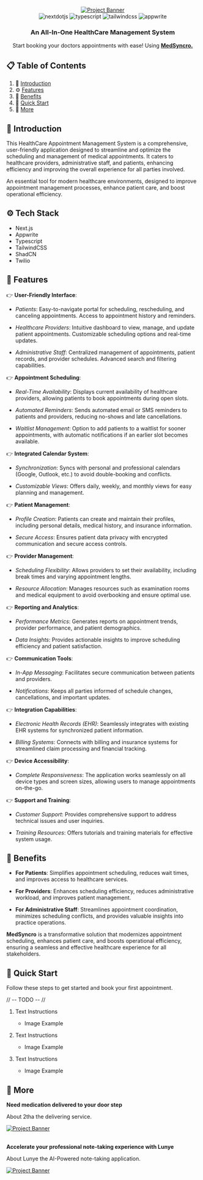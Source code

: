 <div align="center">
  <br />
    <a href="https://medsyncro.vercel.app/" target="_blank">
      <img src="/public/assets/images/banner.png" alt="Project Banner">
    </a>
  <br />

  <div>
    <img src="https://img.shields.io/badge/-Next_JS-black?style=for-the-badge&logoColor=white&logo=nextdotjs&color=000000" alt="nextdotjs" />
    <img src="https://img.shields.io/badge/-TypeScript-black?style=for-the-badge&logoColor=white&logo=typescript&color=3178C6" alt="typescript" />
    <img src="https://img.shields.io/badge/-Tailwind_CSS-black?style=for-the-badge&logoColor=white&logo=tailwindcss&color=06B6D4" alt="tailwindcss" />
    <img src="https://img.shields.io/badge/-Appwrite-black?style=for-the-badge&logoColor=white&logo=appwrite&color=FD366E" alt="appwrite" />
  </div>

  <h3 align="center">An All-In-One HealthCare Management System</h3>

   <div align="center">
     Start booking your doctors appointments with ease! Using <a href="https://medsyncro.vercel.app/" target="_blank"><b> MedSyncro.</b></a>
    </div>
</div>

## 📋 <a name="table">Table of Contents</a>

1. 🤖 [Introduction](#introduction)
2. ⚙️ [Features](#features)
3. 🔋  [Benefits](#benefits)
4. 🤸 [Quick Start](#quick-start)
5. 🚀 [More](#more)


## <a name="introduction">🤖 Introduction</a>

This HealthCare Appointment Management System is a comprehensive, user-friendly application designed to streamline and optimize the scheduling and management of medical appointments. It caters to healthcare providers, administrative staff, and patients, enhancing efficiency and improving the overall experience for all parties involved. 

An essential tool for modern healthcare environments, designed to improve appointment management processes, enhance patient care, and boost operational efficiency.

<!-- <a href="https://discord.com/invite/n6EdbFJ" target="_blank"><img src="https://github.com/sujatagunale/EasyRead/assets/151519281/618f4872-1e10-42da-8213-1d69e486d02e" /></a> -->

## <a name="tech-stack">⚙️ Tech Stack</a>

- Next.js
- Appwrite
- Typescript
- TailwindCSS
- ShadCN
- Twilio

## <a name="features">🔋 Features</a>

👉 **User-Friendly Interface**: 
- *Patients*: Easy-to-navigate portal for scheduling, rescheduling, and canceling appointments. Access to appointment history and reminders.

- *Healthcare Providers*: Intuitive dashboard to view, manage, and update patient appointments. Customizable scheduling options and real-time updates.

- *Administrative Staff*: Centralized management of appointments, patient records, and provider schedules. Advanced search and filtering capabilities.

👉 **Appointment Scheduling**: 
- *Real-Time Availability*: Displays current availability of healthcare providers, allowing patients to book appointments during open slots.

- *Automated Reminders*: Sends automated email or SMS reminders to patients and providers, reducing no-shows and late cancellations.

- *Waitlist Management*: Option to add patients to a waitlist for sooner appointments, with automatic notifications if an earlier slot becomes available.

👉 **Integrated Calendar System**: 
- *Synchronization*: Syncs with personal and professional calendars (Google, Outlook, etc.) to avoid double-booking and conflicts.
  
- *Customizable Views*: Offers daily, weekly, and monthly views for easy planning and management. 


👉 **Patient Management**: 
- *Profile Creation*: Patients can create and maintain their profiles, including personal details, medical history, and insurance information.

- *Secure Access*: Ensures patient data privacy with encrypted communication and secure access controls.

👉 **Provider Management**: 
- *Scheduling Flexibility*: Allows providers to set their availability, including break times and varying appointment lengths.

- *Resource Allocation*: Manages resources such as examination rooms and medical equipment to avoid overbooking and ensure optimal use.

👉 **Reporting and Analytics**: 
- *Performance Metrics*: Generates reports on appointment trends, provider performance, and patient demographics.

- *Data Insights*: Provides actionable insights to improve scheduling efficiency and patient satisfaction.


👉 **Communication Tools**: 
- *In-App Messaging*: Facilitates secure communication between patients and providers.

- *Notifications*: Keeps all parties informed of schedule changes, cancellations, and important updates.

👉 **Integration Capabilities**: 
- *Electronic Health Records (EHR)*: Seamlessly integrates with existing EHR systems for synchronized patient information.

- *Billing Systems*: Connects with billing and insurance systems for streamlined claim processing and financial tracking.

👉 **Device Accessibility**: 
- *Complete Responsiveness*: The application works seamlessly on all device types and screen sizes, allowing users to manage appointments on-the-go.

👉 **Support and Training**: 
- *Customer Support*: Provides comprehensive support to address technical issues and user inquiries.

- *Training Resources*: Offers tutorials and training materials for effective system usage.

## <a name="benefits">🔋 Benefits</a>

- **For Patients**: Simplifies appointment scheduling, reduces wait times, and improves access to healthcare services.

- **For Providers**: Enhances scheduling efficiency, reduces administrative workload, and improves patient management.

- **For Administrative Staff**: Streamlines appointment coordination, minimizes scheduling conflicts, and provides valuable insights into practice operations.

**MedSyncro** is a transformative solution that modernizes appointment scheduling, enhances patient care, and boosts operational efficiency, ensuring a seamless and effective healthcare experience for all stakeholders.

## <a name="quick-start">🤸 Quick Start</a>

Follow these steps to get started and book your first appointment.

// -- TODO -- //

1. Text Instructions
    - Image Example

2. Text Instructions
    - Image Example

3. Text Instructions
    - Image Example


## <a name="more">🚀 More</a>

**Need medication delivered to your door step**

About 2tha the delivering service.

<a href="https://2tha.vercel.app" target="_blank">
<img src="/public/assets/images/banner1.png" alt="Project Banner">
</a>

<br />
<br />

**Accelerate your professional note-taking experience with Lunye**

About Lunye the AI-Powered note-taking application.

<a href="https://www.lunye.vercel.app" target="_blank">
<img src="/public/assets/images/banner2.png" alt="Project Banner">
</a>

#
